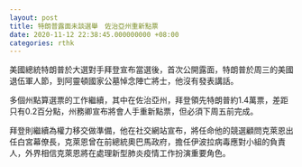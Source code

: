 ```yaml
---
layout: post
title: 特朗普露面未談選舉　佐治亞州重新點票
date: 2020-11-12 22:38:45.000000000 +08:00
categories: rthk
---
```


美國總統特朗普於大選對手拜登宣布當選後，首次公開露面，特朗普於周三的美國退伍軍人節，到阿靈頓國家公墓悼念陣亡將士，他沒有發表講話。

多個州點算選票的工作繼續，其中在佐治亞州，拜登領先特朗普約1.4萬票，差距只有0.2百分點，州務卿宣布將會人手重新點票，但必須下周五前完成。

拜登則繼續為權力移交做準備，他在社交網站宣布，將任命他的競選顧問克萊恩出任白宮幕僚長，克萊恩曾在前總統奧巴馬政府，擔任伊波拉病毒應對小組的負責人，外界相信克萊恩將在處理新型肺炎疫情工作扮演重要角色。
